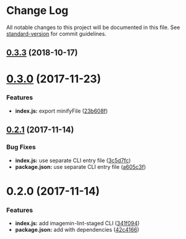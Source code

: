 # Change Log

All notable changes to this project will be documented in this file. See [standard-version](https://github.com/conventional-changelog/standard-version) for commit guidelines.

<a name="0.3.3"></a>
## [0.3.3](https://github.com/tomchentw/imagemin-lint-staged/compare/v0.3.0...v0.3.3) (2018-10-17)



<a name="0.3.0"></a>
# [0.3.0](https://github.com/tomchentw/imagemin-lint-staged/compare/v0.2.1...v0.3.0) (2017-11-23)


### Features

* **index.js:** export minifyFile ([23b608f](https://github.com/tomchentw/imagemin-lint-staged/commit/23b608f))



<a name="0.2.1"></a>
## [0.2.1](https://github.com/tomchentw/imagemin-lint-staged/compare/v0.2.0...v0.2.1) (2017-11-14)


### Bug Fixes

* **index.js:** use separate CLI entry file ([3c5d7fc](https://github.com/tomchentw/imagemin-lint-staged/commit/3c5d7fc))
* **package.json:** use separate CLI entry file ([a605c3f](https://github.com/tomchentw/imagemin-lint-staged/commit/a605c3f))



<a name="0.2.0"></a>
# 0.2.0 (2017-11-14)


### Features

* **index.js:** add imagemin-lint-staged CLI ([341f094](https://github.com/tomchentw/imagemin-lint-staged/commit/341f094))
* **package.json:** add with dependencies ([42c4166](https://github.com/tomchentw/imagemin-lint-staged/commit/42c4166))
